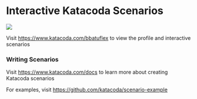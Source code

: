# Interactive Katacoda Scenarios

[![](http://shields.katacoda.com/katacoda/bbatuflex/count.svg)](https://www.katacoda.com/bbatuflex "Get your profile on Katacoda.com")

Visit https://www.katacoda.com/bbatuflex to view the profile and interactive scenarios

### Writing Scenarios
Visit https://www.katacoda.com/docs to learn more about creating Katacoda scenarios

For examples, visit https://github.com/katacoda/scenario-example

